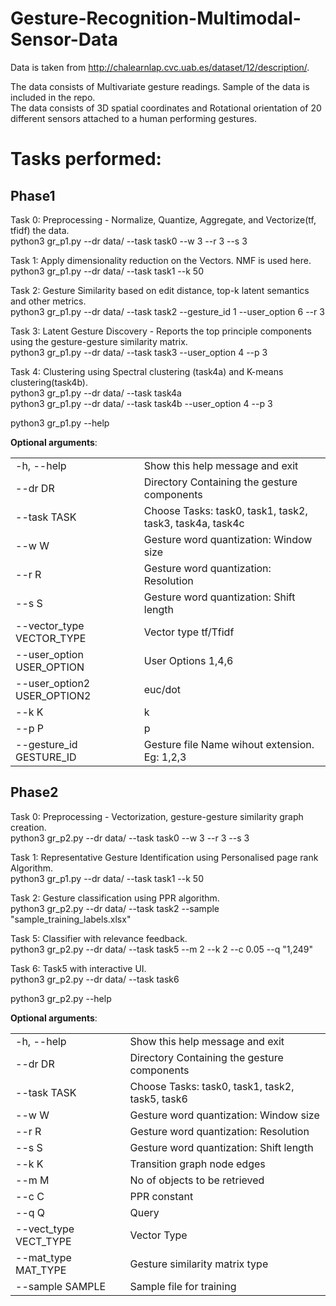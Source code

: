 # Gesture-Recognition-Multimodal-Sensor-Data

Data is taken from http://chalearnlap.cvc.uab.es/dataset/12/description/.

The data consists of Multivariate gesture readings. Sample of the data is included in the repo.</br>
The data consists of 3D spatial coordinates and Rotational orientation of 20 different sensors attached to a human performing gestures.</br>

# Tasks performed:
## Phase1

Task 0: Preprocessing - Normalize, Quantize, Aggregate, and Vectorize(tf, tfidf) the data.</br>
python3 gr_p1.py --dr data/ --task task0 --w 3 --r 3 --s 3

Task 1: Apply dimensionality reduction on the Vectors. NMF is used here.</br>
python3 gr_p1.py --dr data/ --task task1 --k 50

Task 2: Gesture Similarity based on edit distance, top-k latent semantics and other metrics.</br>
python3 gr_p1.py --dr data/ --task task2 --gesture_id 1 --user_option 6 --r 3

Task 3: Latent Gesture Discovery - Reports the top principle components using the gesture-gesture similarity matrix.</br>
python3 gr_p1.py --dr data/ --task task3 --user_option 4 --p 3

Task 4: Clustering using Spectral clustering (task4a) and K-means clustering(task4b).</br>
python3 gr_p1.py --dr data/ --task task4a</br>
python3 gr_p1.py --dr data/ --task task4b --user_option 4 --p 3


python3 gr_p1.py --help

**Optional arguments**:

<table align='center'>
<tr><td>-h, --help                 </td><td> Show this help message and exit</td></tr>
<tr><td>--dr DR                    </td><td> Directory Containing the gesture components</td></tr>
<tr><td>--task TASK                </td><td> Choose Tasks: task0, task1, task2, task3, task4a, task4c</td></tr>
<tr><td>--w W                      </td><td> Gesture word quantization: Window size</td></tr>
<tr><td>--r R                      </td><td> Gesture word quantization: Resolution</td></tr>
<tr><td>--s S                      </td><td> Gesture word quantization: Shift length</td></tr>
<tr><td>--vector_type VECTOR_TYPE  </td><td> Vector type tf/Tfidf</td></tr>
<tr><td>--user_option USER_OPTION  </td><td> User Options 1,4,6</td></tr>
<tr><td>--user_option2 USER_OPTION2</td><td> euc/dot</td></tr>
<tr><td>--k K                      </td><td> k</td></tr>
<tr><td>--p P                      </td><td> p</td></tr>
<tr><td>--gesture_id GESTURE_ID    </td><td> Gesture file Name wihout extension. Eg: 1,2,3</td></tr>
</table>

## Phase2

Task 0: Preprocessing - Vectorization, gesture-gesture similarity graph creation.</br>
python3 gr_p2.py --dr data/ --task task0 --w 3 --r 3 --s 3

Task 1: Representative Gesture Identification using Personalised page rank Algorithm.</br>
python3 gr_p1.py --dr data/ --task task1 --k 50

Task 2: Gesture classification using PPR algorithm.</br>
python3 gr_p2.py --dr data/ --task task2 --sample "sample_training_labels.xlsx"

Task 5: Classifier with relevance feedback.</br>
python3 gr_p2.py --dr data/ --task task5 --m 2 --k 2 --c 0.05 --q "1,249"

Task 6: Task5 with interactive UI.</br>
python3 gr_p2.py --dr data/ --task task6


python3 gr_p2.py --help

**Optional arguments**:
<table align='center'>
<tr><td>  -h, --help           </td><td>     Show this help message and exit</td></tr>
<tr><td>  --dr DR              </td><td>     Directory Containing the gesture components</td></tr>
<tr><td>  --task TASK          </td><td>     Choose Tasks: task0, task1, task2, task5, task6</td></tr>
<tr><td>  --w W                </td><td>     Gesture word quantization: Window size</td></tr>
<tr><td>  --r R                </td><td>     Gesture word quantization: Resolution</td></tr>
<tr><td>  --s S                </td><td>     Gesture word quantization: Shift length</td></tr>
<tr><td>  --k K                </td><td>     Transition graph node edges</td></tr>
<tr><td>  --m M                </td><td>     No of objects to be retrieved</td></tr>
<tr><td>  --c C                </td><td>     PPR constant</td></tr>
<tr><td>  --q Q                </td><td>     Query</td></tr>
<tr><td>  --vect_type VECT_TYPE</td><td>     Vector Type</td></tr>
<tr><td>  --mat_type MAT_TYPE  </td><td>     Gesture similarity matrix type</td></tr>
<tr><td>  --sample SAMPLE      </td><td>     Sample file for training</td></tr>
</table>

